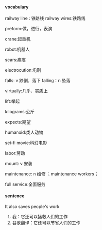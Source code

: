 #### vocabulary

railway line : 铁路线
railway wires:铁路线

preform:做，进行，表演

crane:起重机

robot:机器人

scars:疤痕

electrocution:电刑

falls: v 跌倒，落下
falling：n 坠落

virtually:几乎、实质上

lift:举起

kilograms:公斤

expects:期望

humanoid:类人动物

sei-fi movie:科幻电影

labor:劳动

mount: v 安装

maintenance: n 维修 ；maintenance workers；

full service:全面服务



#### sentence

It also saves people's work
1. 我：它还可以拯救人们的工作
2. 谷歌翻译：它还可以节省人们的工作

